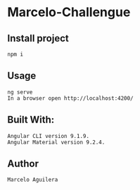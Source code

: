 # Marcelo-Challengue

## Install project

    npm i

## Usage

    ng serve
    In a browser open http://localhost:4200/

## Built With:

    Angular CLI version 9.1.9.
    Angular Material version 9.2.4.

## Author

    Marcelo Aguilera